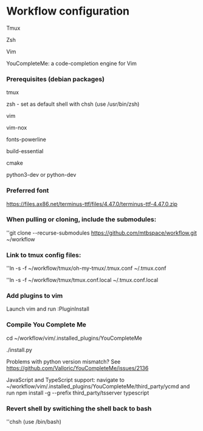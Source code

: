 # Workflow configuration
Tmux

Zsh

Vim

YouCompleteMe: a code-completion engine for Vim


### Prerequisites (debian packages)
tmux

zsh - set as default shell with chsh (use /usr/bin/zsh)

vim

vim-nox

fonts-powerline

build-essential

cmake

python3-dev or python-dev


### Preferred font
https://files.ax86.net/terminus-ttf/files/4.47.0/terminus-ttf-4.47.0.zip


### When pulling or cloning, include the submodules:
''git clone --recurse-submodules https://github.com/mtbspace/workflow.git ~/workflow


### Link to tmux config files:
''ln -s -f ~/workflow/tmux/oh-my-tmux/.tmux.conf ~/.tmux.conf

''ln -s -f ~/workflow/tmux/tmux.conf.local ~/.tmux.conf.local


### Add plugins to vim
Launch vim and run :PluginInstall


### Compile You Complete Me
cd ~/workflow/vim/.installed_plugins/YouCompleteMe

./install.py

Problems with python version mismatch?  See https://github.com/Valloric/YouCompleteMe/issues/2136

JavaScript and TypeScript support: navigate to ~/workflow/vim/.installed_plugins/YouCompleteMe/third_party/ycmd and run npm install -g --prefix third_party/tsserver typescript

### Revert shell by switiching the shell back to bash
''chsh (use /bin/bash)

